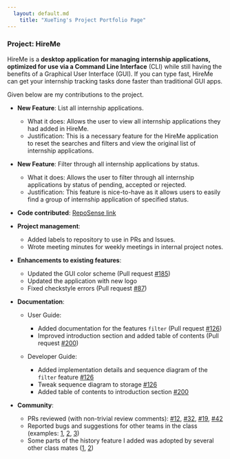 ```yaml
---
  layout: default.md
    title: "XueTing's Project Portfolio Page"
---
```


### Project: HireMe

HireMe is a **desktop application for managing internship applications, optimized for use via a Command Line Interface** (CLI)
while still having the benefits of a Graphical User Interface (GUI).
If you can type fast, HireMe can get your internship tracking tasks done faster than traditional GUI apps.

Given below are my contributions to the project.

* **New Feature**: List all internship applications.
    * What it does: Allows the user to view all internship applications they had added in HireMe.
    * Justification: This is a necessary feature for the HireMe application to reset the searches and filters and view the original list of internship applications.

* **New Feature**: Filter through all internship applications by status.
    * What it does: Allows the user to filter through all internship applications by status of pending, accepted or rejected.
    * Justification: This feature is nice-to-have as it allows users to easily find a group of internship application of specified status. 



* **Code contributed**: [RepoSense link](https://nus-cs2103-ay2425s1.github.io/tp-dashboard/?search=&sort=totalCommits%20dsc&sortWithin=title&timeframe=commit&mergegroup=&groupSelect=groupByRepos&breakdown=true&checkedFileTypes=docs~functional-code~test-code~other&since=2024-09-20&tabOpen=true&tabType=authorship&tabAuthor=snowstopxt&tabRepo=AY2425S1-CS2103T-W09-3%2Ftp%5Bmaster%5D&authorshipIsMergeGroup=false&authorshipFileTypes=docs~functional-code~test-code~other&authorshipIsBinaryFileTypeChecked=false&authorshipIsIgnoredFilesChecked=false)

* **Project management**:
    * Added labels to repository to use in PRs and Issues. 
    * Wrote meeting minutes for weekly meetings in internal project notes.

* **Enhancements to existing features**:
    * Updated the GUI color scheme (Pull request [\#185](https://github.com/AY2425S1-CS2103T-W09-3/tp/pull/185))
    * Updated the application with new logo 
    * Fixed checkstyle errors (Pull request [\#87](https://github.com/AY2425S1-CS2103T-W09-3/tp/pull/87))

* **Documentation**:
    * User Guide:
        * Added documentation for the features `filter` (Pull request [\#126](https://github.com/AY2425S1-CS2103T-W09-3/tp/pull/126/files))
        * Improved introduction section and added table of contents (Pull request [\#200](https://github.com/AY2425S1-CS2103T-W09-3/tp/pull/200))
    
    * Developer Guide:
        * Added implementation details and sequence diagram of the `filter` feature [\#126](https://github.com/AY2425S1-CS2103T-W09-3/tp/pull/126/files)
        * Tweak sequence diagram to storage [\#126](https://github.com/AY2425S1-CS2103T-W09-3/tp/pull/126/files)
        * Added table of contents to introduction section [\#200](https://github.com/AY2425S1-CS2103T-W09-3/tp/pull/200)
    

* **Community**:
    * PRs reviewed (with non-trivial review comments): [\#12](), [\#32](), [\#19](), [\#42]()
    * Reported bugs and suggestions for other teams in the class (examples: [1](), [2](), [3]())
    * Some parts of the history feature I added was adopted by several other class mates ([1](), [2]())


